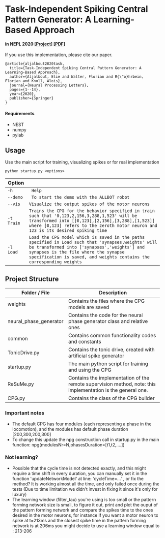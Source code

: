 # Task-Independent Spiking Central Pattern Generator: A Learning-Based Approach #

#### in NEPL 2020 [[Project]](https://sites.google.com/view/task-independent-cpg/home) [[PDF]](https://link.springer.com/content/pdf/10.1007/s11063-020-10224-9.pdf)

If you use this implementation, please cite our paper.
```
@article{aljalbout2020task,
  title={Task-Independent Spiking Central Pattern Generator: A Learning-Based Approach},
  author={Aljalbout, Elie and Walter, Florian and R{\"o}hrbein, Florian and Knoll, Alois},
  journal={Neural Processing Letters},
  pages={1--14},
  year={2020},
  publisher={Springer}
}
```

#### Requirements
- NEST 
- numpy
- pylab

Usage
--------
Use the main script for training, visualizing spikes or for real implementation
```
python startup.py <options>
```
Option     | |
-------- | ---
```-h ```| `` Help``
```--demo ```| `` To start the demo with the ALLBOT robot``
```--vis ```| ``Visualize the output spikes of the motor neurons``
``-t Train`` | ``Trains the CPG for the behavior specified in train such that '0,123,2,156,3,288,1,523' will be transformed into [[0,123],[2,156],[3,288],[1,523]] where [0,123] refers to the zeroth motor neuron and 123 is its desired spiking time``
``-l Load``| `` Load the CPG model which is saved in the paths specified in Load such that 'synapses,weights' will be transformed into ['synapses','weights'] and synapses is the file where the synapse specification is saved, and weights contains the corresponding weights ``


Project Structure
------------------------
Folder / File     | Description|
-------- | ---
<i class="icon-folder-open"></i> weights| Contains the files where the CPG models are saved
<i class="icon-folder-open"></i> neural_phase_generator | Contains the code for the neural phase generator class and relative ones
<i class="icon-folder-open"></i> common| Contains common functionality codes and constants
<i class="icon-file"></i> TonicDrive.py | Contains the tonic drive, created with artificial spike generator
<i class="icon-file"></i> startup.py | The main python script for training and using the CPG
<i class="icon-file"></i> ReSuMe.py | Contains the implementation of the remote supervision method, note: this implementation is the general one.
<i class="icon-file"></i>CPG.py| Contains the class of the CPG builder

### Important notes
- The default CPG has four modules (each representing a phase in the locomotion), and the modules has default phase duration [200,300,200,300]
- To change this update the npg construction call in startup.py in the main function: npg(modulesNr=N,phasesDuration=[t1,t2,....])

### Not learning?
- Possible that the cycle time is not detected exactly, and this might require a time shift in every duration, you can manually set it in the function 'updateNetworkModel' at line: 'cycleTime=...' , or fix the method? It is working almost all the time, and only failed once during the tests (Due to time limitation we didn't invest in fixing it since it's only for luxury)
- The learning window (filter_tau) you're using is too small or the pattern forming network size is small, to figure it out, print and plot the ouput of the pattern forming network and compare the spikes time to the ones desired in the motor neurons, for instance if you want a motor neuron to spike at t=213ms and the closest spike time in the pattern forming network is at 206ms you might decide to use a learning window equal to : 213-206
 
